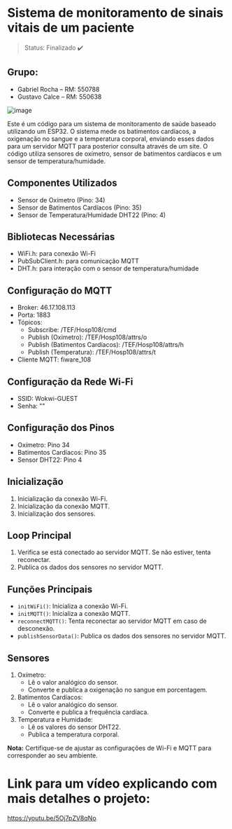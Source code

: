 # Sistema de monitoramento de sinais vitais de um paciente

> Status: Finalizado ✔️

## Grupo:
- Gabriel Rocha – RM: 550788 
- Gustavo Calce – RM: 550638

![image](https://github.com/gabrieldfr/GlobalSolution_Edge/assets/127216244/09836462-0fab-4659-bbf3-d6b6f66dcd16)


Este é um código para um sistema de monitoramento de saúde baseado utilizando um ESP32. O sistema mede os batimentos cardíacos, a oxigenação no sangue e a temperatura corporal, enviando esses dados para um servidor MQTT para posterior consulta através de um site. O código utiliza sensores de oxímetro, sensor de batimentos cardíacos e um sensor de temperatura/humidade.

## Componentes Utilizados
- Sensor de Oxímetro (Pino: 34)
- Sensor de Batimentos Cardíacos (Pino: 35)
- Sensor de Temperatura/Humidade DHT22 (Pino: 4)

## Bibliotecas Necessárias
- WiFi.h: para conexão Wi-Fi
- PubSubClient.h: para comunicação MQTT
- DHT.h: para interação com o sensor de temperatura/humidade

## Configuração do MQTT
- Broker: 46.17.108.113
- Porta: 1883
- Tópicos:
  - Subscribe: /TEF/Hosp108/cmd
  - Publish (Oxímetro): /TEF/Hosp108/attrs/o
  - Publish (Batimentos Cardíacos): /TEF/Hosp108/attrs/h
  - Publish (Temperatura): /TEF/Hosp108/attrs/t
- Cliente MQTT: fiware_108

## Configuração da Rede Wi-Fi
- SSID: Wokwi-GUEST
- Senha: ""

## Configuração dos Pinos
- Oxímetro: Pino 34
- Batimentos Cardíacos: Pino 35
- Sensor DHT22: Pino 4

## Inicialização
1. Inicialização da conexão Wi-Fi.
2. Inicialização da conexão MQTT.
3. Inicialização dos sensores.

## Loop Principal
1. Verifica se está conectado ao servidor MQTT. Se não estiver, tenta reconectar.
2. Publica os dados dos sensores no servidor MQTT.

## Funções Principais
- `initWiFi()`: Inicializa a conexão Wi-Fi.
- `initMQTT()`: Inicializa a conexão MQTT.
- `reconnectMQTT()`: Tenta reconectar ao servidor MQTT em caso de desconexão.
- `publishSensorData()`: Publica os dados dos sensores no servidor MQTT.

## Sensores
1. Oxímetro:
   - Lê o valor analógico do sensor.
   - Converte e publica a oxigenação no sangue em porcentagem.
2. Batimentos Cardíacos:
   - Lê o valor analógico do sensor.
   - Converte e publica a frequência cardíaca.
3. Temperatura e Humidade:
   - Lê os valores do sensor DHT22.
   - Publica a temperatura corporal.

**Nota:** Certifique-se de ajustar as configurações de Wi-Fi e MQTT para corresponder ao seu ambiente.
# Link para um vídeo explicando com mais detalhes o projeto:
https://youtu.be/5Oj7pZV8qNo
